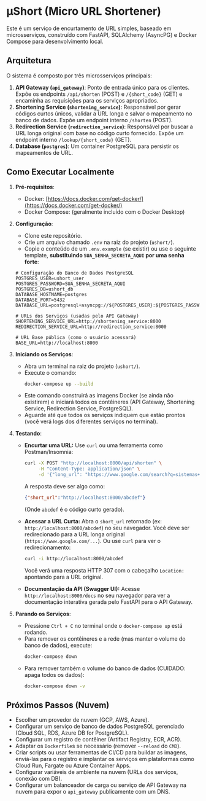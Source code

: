 # µShort (Micro URL Shortener)

Este é um serviço de encurtamento de URL simples, baseado em microsserviços,
construído com FastAPI, SQLAlchemy (AsyncPG) e Docker Compose para desenvolvimento local.

## Arquitetura

O sistema é composto por três microsserviços principais:

1.  **API Gateway (`api_gateway`)**: Ponto de entrada único para os clientes. Expõe os endpoints `/api/shorten` (POST) e `/{short_code}` (GET) e encaminha as requisições para os serviços apropriados.
2.  **Shortening Service (`shortening_service`)**: Responsável por gerar códigos curtos únicos, validar a URL longa e salvar o mapeamento no banco de dados. Expõe um endpoint interno `/shorten` (POST).
3.  **Redirection Service (`redirection_service`)**: Responsável por buscar a URL longa original com base no código curto fornecido. Expõe um endpoint interno `/lookup/{short_code}` (GET).
4.  **Database (`postgres`)**: Um container PostgreSQL para persistir os mapeamentos de URL.

## Como Executar Localmente

1.  **Pré-requisitos**:
    *   Docker: [https://docs.docker.com/get-docker/](https://docs.docker.com/get-docker/)
    *   Docker Compose: (geralmente incluído com o Docker Desktop)

2.  **Configuração**:
    *   Clone este repositório.
    *   Crie um arquivo chamado `.env` na raiz do projeto (`ushort/`).
    *   Copie o conteúdo de um `.env.example` (se existir) ou use o seguinte template, **substituindo `SUA_SENHA_SECRETA_AQUI` por uma senha forte**:

      ```dotenv
      # Configuração do Banco de Dados PostgreSQL
      POSTGRES_USER=ushort_user
      POSTGRES_PASSWORD=SUA_SENHA_SECRETA_AQUI
      POSTGRES_DB=ushort_db
      DATABASE_HOSTNAME=postgres
      DATABASE_PORT=5432
      DATABASE_URL=postgresql+asyncpg://${POSTGRES_USER}:${POSTGRES_PASSWORD}@${DATABASE_HOSTNAME}:${DATABASE_PORT}/${POSTGRES_DB}

      # URLs dos Serviços (usadas pelo API Gateway)
      SHORTENING_SERVICE_URL=http://shortening_service:8000
      REDIRECTION_SERVICE_URL=http://redirection_service:8000

      # URL Base pública (como o usuário acessará)
      BASE_URL=http://localhost:8000
      ```

3.  **Iniciando os Serviços**:
    *   Abra um terminal na raiz do projeto (`ushort/`).
    *   Execute o comando:
        ```bash
        docker-compose up --build
        ```
    *   Este comando construirá as imagens Docker (se ainda não existirem) e iniciará todos os contêineres (API Gateway, Shortening Service, Redirection Service, PostgreSQL).
    *   Aguarde até que todos os serviços indiquem que estão prontos (você verá logs dos diferentes serviços no terminal).

4.  **Testando**:

    *   **Encurtar uma URL:**
        Use `curl` ou uma ferramenta como Postman/Insomnia:
        ```bash
        curl -X POST "http://localhost:8000/api/shorten" \
             -H "Content-Type: application/json" \
             -d '{"long_url": "https://www.google.com/search?q=sistemas+distribuidos"}'
        ```
        A resposta deve ser algo como:
        ```json
        {"short_url":"http://localhost:8000/abcdef"}
        ```
        (Onde `abcdef` é o código curto gerado).

    *   **Acessar a URL Curta:**
        Abra o `short_url` retornado (ex: `http://localhost:8000/abcdef`) no seu navegador. Você deve ser redirecionado para a URL longa original (`https://www.google.com/...`).
        Ou use `curl` para ver o redirecionamento:
        ```bash
        curl -i http://localhost:8000/abcdef
        ```
        Você verá uma resposta HTTP 307 com o cabeçalho `Location:` apontando para a URL original.

    *   **Documentação da API (Swagger UI):**
        Acesse `http://localhost:8000/docs` no seu navegador para ver a documentação interativa gerada pelo FastAPI para o API Gateway.

5.  **Parando os Serviços**:
    *   Pressione `Ctrl + C` no terminal onde o `docker-compose up` está rodando.
    *   Para remover os contêineres e a rede (mas manter o volume do banco de dados), execute:
        ```bash
        docker-compose down
        ```
    *   Para remover também o volume do banco de dados (CUIDADO: apaga todos os dados):
        ```bash
        docker-compose down -v
        ```

## Próximos Passos (Nuvem)

*   Escolher um provedor de nuvem (GCP, AWS, Azure).
*   Configurar um serviço de banco de dados PostgreSQL gerenciado (Cloud SQL, RDS, Azure DB for PostgreSQL).
*   Configurar um registro de contêiner (Artifact Registry, ECR, ACR).
*   Adaptar os `Dockerfile`s se necessário (remover `--reload` do `CMD`).
*   Criar scripts ou usar ferramentas de CI/CD para buildar as imagens, enviá-las para o registro e implantar os serviços em plataformas como Cloud Run, Fargate ou Azure Container Apps.
*   Configurar variáveis de ambiente na nuvem (URLs dos serviços, conexão com DB).
*   Configurar um balanceador de carga ou serviço de API Gateway na nuvem para expor o `api_gateway` publicamente com um DNS.